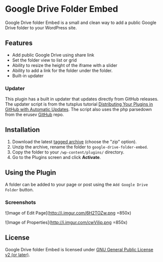 # Google Drive Folder Embed
Google Drive folder Embed is a small and clean way to add a public Google Drive folder to your WordPress site.

## Features
* Add public Google Drive using share link
* Set the folder view to list or grid
* Ability to resize the height of the iframe with a slider
* Ability to add a link for the folder under the folder.
* Built-in updater

### Updater
This plugin has a built in updater that updates directly from GitHub releases. The updater script is from the tutsplus tutorial [Distributing Your Plugins in GitHub with Automatic Updates](http://code.tutsplus.com/tutorials/distributing-your-plugins-in-github-with-automatic-updates--wp-34817). The script also uses the php parsedown from the erusev [GitHub](https://github.com/erusev/parsedown) repo.

## Installation
1. Download the latest [tagged archive](https://github.com/JustinByrne/Google-Drive-Folder-Embed/releases) (choose the "zip" option).
2. Unzip the archive, rename the folder to `google-drive-folder-embed`.
3. Copy the folder to your `/wp-content/plugins/` directory.
4. Go to the Plugins screen and click **Activate**.

## Using the Plugin
A folder can be added to your page or post using the `Add Google Drive Folder` button.

### Screenshots
![Image of Edit Page](http://i.imgur.com/6H2TOZw.png =850x)

![Image of Properties](http://i.imgur.com/cwViIip.png =850x)

## License
Google Drive folder Embed is licensed under [GNU General Public License v2 (or later)](https://github.com/JustinByrne/Google-Drive-Folder-Embed/blob/master/LICENSE).